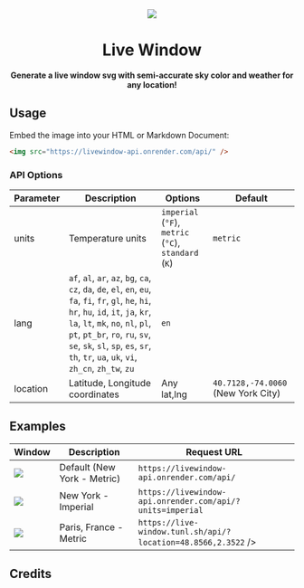 <div align="center">
  <img src="https://github.com/thalida/live-window/assets/3401715/938cbcba-90cc-461c-942c-873c092c8e28" />
  <h1>
    Live Window
  </h1>
  <strong>
    Generate a live window svg with semi-accurate sky color and weather for any location!
  </strong>
</div>

## Usage

Embed the image into your HTML or Markdown Document:
```html
<img src="https://livewindow-api.onrender.com/api/" />
```

### API Options

| Parameter | Description | Options | Default |
|-----------|-------------|---------|---------|
| units     | Temperature units | `imperial` (`°F`), `metric` (`°C`), `standard` (`K`) | `metric` |
| lang     | `af`, `al`, `ar`, `az`, `bg`, `ca`, `cz`, `da`, `de`, `el`, `en`, `eu`, `fa`, `fi`, `fr`, `gl`, `he`, `hi`, `hr`, `hu`, `id`, `it`, `ja`, `kr`, `la`, `lt`, `mk`, `no`, `nl`, `pl`, `pt`, `pt_br`, `ro`, `ru`, `sv`, `se`, `sk`, `sl`, `sp`, `es`, `sr`, `th`, `tr`, `ua`, `uk`, `vi`, `zh_cn`, `zh_tw`, `zu` | `en` |
| location | Latitude, Longitude coordinates  | Any lat,lng | `40.7128,-74.0060` (New York City) |



## Examples

| Window | Description | Request URL |
|--------|----------|-------------|
| <img src="https://livewindow-api.onrender.com/api/" /> | Default (New York - Metric) | `https://livewindow-api.onrender.com/api/` |
| <img src="https://livewindow-api.onrender.com/api/?units=imperial" /> | New York - Imperial | `https://livewindow-api.onrender.com/api/?units=imperial` |
| <img src="https://livewindow-api.onrender.com/api/?location=48.8566,2.3522" /> | Paris, France - Metric | `https://live-window.tunl.sh/api/?location=48.8566,2.3522` /> |


## Credits

